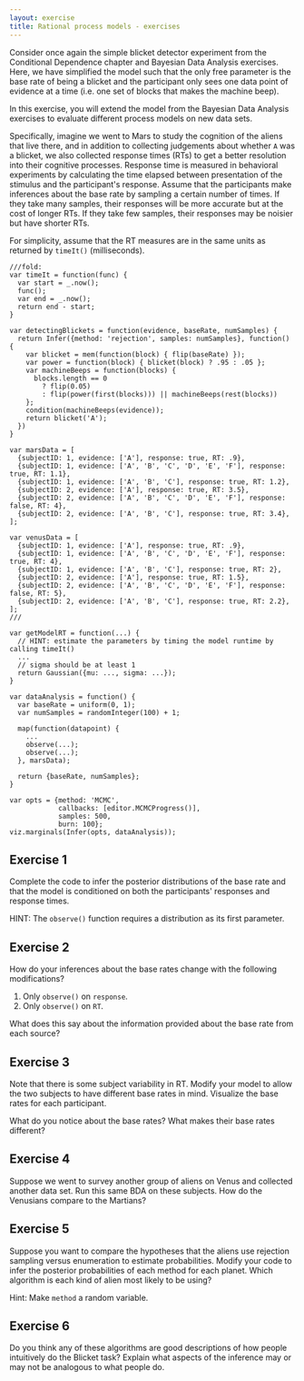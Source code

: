 ```yaml
---
layout: exercise
title: Rational process models - exercises
---
```


Consider once again the simple blicket detector experiment from the Conditional Dependence chapter and Bayesian Data Analysis exercises.
Here, we have simplified the model such that the only free parameter is the base rate of being a blicket and the participant only sees one data point of evidence at a time (i.e. one set of blocks that makes the machine beep).

In this exercise, you will extend the model from the Bayesian Data Analysis exercises to evaluate different process models on new data sets.

Specifically, imagine we went to Mars to study the cognition of the aliens that live there, and in addition to collecting judgements about whether `A` was a blicket, we also collected response times (RTs) to get a better resolution into their cognitive processes.
Response time is measured in behavioral experiments by calculating the time elapsed between presentation of the stimulus and the participant's response.
Assume that the participants make inferences about the base rate by sampling a certain number of times.
If they take many samples, their responses will be more accurate but at the cost of longer RTs.
If they take few samples, their responses may be noisier but have shorter RTs.

For simplicity, assume that the RT measures are in the same units as returned by `timeIt()` (milliseconds).


~~~
///fold:
var timeIt = function(func) {
  var start = _.now();
  func();
  var end = _.now();
  return end - start;
}

var detectingBlickets = function(evidence, baseRate, numSamples) {
  return Infer({method: 'rejection', samples: numSamples}, function() {
    var blicket = mem(function(block) { flip(baseRate) });
    var power = function(block) { blicket(block) ? .95 : .05 };
    var machineBeeps = function(blocks) {
      blocks.length == 0
        ? flip(0.05)
        : flip(power(first(blocks))) || machineBeeps(rest(blocks))
    };
    condition(machineBeeps(evidence));
    return blicket('A');
  })
}

var marsData = [
  {subjectID: 1, evidence: ['A'], response: true, RT: .9},
  {subjectID: 1, evidence: ['A', 'B', 'C', 'D', 'E', 'F'], response: true, RT: 1.1},
  {subjectID: 1, evidence: ['A', 'B', 'C'], response: true, RT: 1.2},
  {subjectID: 2, evidence: ['A'], response: true, RT: 3.5},
  {subjectID: 2, evidence: ['A', 'B', 'C', 'D', 'E', 'F'], response: false, RT: 4},
  {subjectID: 2, evidence: ['A', 'B', 'C'], response: true, RT: 3.4},
];

var venusData = [
  {subjectID: 1, evidence: ['A'], response: true, RT: .9},
  {subjectID: 1, evidence: ['A', 'B', 'C', 'D', 'E', 'F'], response: true, RT: 4},
  {subjectID: 1, evidence: ['A', 'B', 'C'], response: true, RT: 2},
  {subjectID: 2, evidence: ['A'], response: true, RT: 1.5},
  {subjectID: 2, evidence: ['A', 'B', 'C', 'D', 'E', 'F'], response: false, RT: 5},
  {subjectID: 2, evidence: ['A', 'B', 'C'], response: true, RT: 2.2},
];
///

var getModelRT = function(...) {
  // HINT: estimate the parameters by timing the model runtime by calling timeIt()
  ...
  // sigma should be at least 1
  return Gaussian({mu: ..., sigma: ...});
}

var dataAnalysis = function() {
  var baseRate = uniform(0, 1);
  var numSamples = randomInteger(100) + 1;
  
  map(function(datapoint) {
    ...
    observe(...);
    observe(...);
  }, marsData);

  return {baseRate, numSamples};
}

var opts = {method: 'MCMC',
            callbacks: [editor.MCMCProgress()], 
            samples: 500,
            burn: 100};
viz.marginals(Infer(opts, dataAnalysis));
~~~


## Exercise 1

Complete the code to infer the posterior distributions of the base rate and that the model is conditioned on both the participants' responses and response times.

HINT: The `observe()` function requires a distribution as its first parameter.


## Exercise 2

How do your inferences about the base rates change with the following modifications?

1. Only `observe()` on `response`.
2. Only `observe()` on `RT`.

What does this say about the information provided about the base rate from each source?


## Exercise 3

Note that there is some subject variability in RT.
Modify your model to allow the two subjects to have different base rates in mind.
Visualize the base rates for each participant.

What do you notice about the base rates?
What makes their base rates different?


## Exercise 4

Suppose we went to survey another group of aliens on Venus and collected another data set.
Run this same BDA on these subjects.
How do the Venusians compare to the Martians?


## Exercise 5

Suppose you want to compare the hypotheses that the aliens use rejection sampling versus enumeration to estimate probabilities.
Modify your code to infer the posterior probabilities of each method for each planet.
Which algorithm is each kind of alien most likely to be using?

Hint: Make `method` a random variable.


## Exercise 6

Do you think any of these algorithms are good descriptions of how people intuitively do the Blicket task?
Explain what aspects of the inference may or may not be analogous to what people do.
